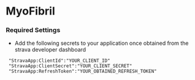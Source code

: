 # MyoFibril

### Required Settings

- Add the following secrets to your application once obtained from the strava developer dashboard
```
 "StravaApp:ClientId":"YOUR_CLIENT_ID"
 "StravaApp:ClientSecret":"YOUR_CLIENT_SECRET"
 "StravaApp:RefreshToken":"YOUR_OBTAINED_REFRESH_TOKEN"